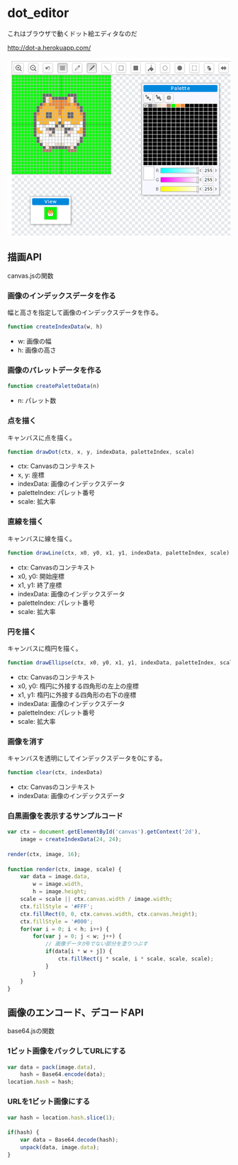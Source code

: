 dot_editor
==========

これはブラウザで動くドット絵エディタなのだ

http://dot-a.herokuapp.com/

![スクリーンショット](dot_editor_ss.png)

## 描画API

canvas.jsの関数

### 画像のインデックスデータを作る

幅と高さを指定して画像のインデックスデータを作る。

```javascript
function createIndexData(w, h)
```

- w: 画像の幅
- h: 画像の高さ

### 画像のパレットデータを作る

```javascript
function createPaletteData(n)
```

- n: パレット数

### 点を描く

キャンバスに点を描く。

```javascript
function drawDot(ctx, x, y, indexData, paletteIndex, scale)
```

- ctx: Canvasのコンテキスト
- x, y: 座標
- indexData: 画像のインデックスデータ
- paletteIndex: パレット番号
- scale: 拡大率

### 直線を描く

キャンバスに線を描く。

```javascript
function drawLine(ctx, x0, y0, x1, y1, indexData, paletteIndex, scale)
```

- ctx: Canvasのコンテキスト
- x0, y0: 開始座標
- x1, y1: 終了座標
- indexData: 画像のインデックスデータ
- paletteIndex: パレット番号
- scale: 拡大率

### 円を描く

キャンバスに楕円を描く。

```javascript
function drawEllipse(ctx, x0, y0, x1, y1, indexData, paletteIndex, scale)
```

- ctx: Canvasのコンテキスト
- x0, y0: 楕円に外接する四角形の左上の座標
- x1, y1: 楕円に外接する四角形の右下の座標
- indexData: 画像のインデックスデータ
- paletteIndex: パレット番号
- scale: 拡大率

### 画像を消す

キャンバスを透明にしてインデックスデータを0にする。

```javascript
function clear(ctx, indexData)
```

- ctx: Canvasのコンテキスト
- indexData: 画像のインデックスデータ

### 白黒画像を表示するサンプルコード

```javascript
var ctx = document.getElementById('canvas').getContext('2d'),
    image = createIndexData(24, 24);

render(ctx, image, 16);

function render(ctx, image, scale) {
    var data = image.data,
        w = image.width,
        h = image.height;
    scale = scale || ctx.canvas.width / image.width;
    ctx.fillStyle = '#FFF';
    ctx.fillRect(0, 0, ctx.canvas.width, ctx.canvas.height);
    ctx.fillStyle = '#000';
    for(var i = 0; i < h; i++) {
        for(var j = 0; j < w; j++) {
            // 画像データが0でない部分を塗りつぶす
            if(data[i * w + j]) {
                ctx.fillRect(j * scale, i * scale, scale, scale);
            }
        }
    }
}
```

## 画像のエンコード、デコードAPI

base64.jsの関数

### 1ビット画像をパックしてURLにする

```javascript
var data = pack(image.data),
    hash = Base64.encode(data);
location.hash = hash;
```

### URLを1ビット画像にする

```javascript
var hash = location.hash.slice(1);

if(hash) {
    var data = Base64.decode(hash);
    unpack(data, image.data);
}
```
